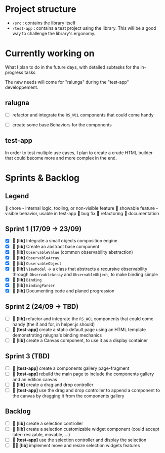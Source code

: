 # Project structure

* `/src` : contains the library itself
* `/test-app` : contains a test project using the library. This will be a good way to challenge the library's ergonomy.

# Currently working on

What I plan to do in the future days, with detailed subtasks for the in-progress tasks.

The new needs will come for "ralunga" during the "test-app" developpement.

## ralugna

- [ ] refactor and integrate the `RS_WCL` components that could come handy
- [ ] create some base Behaviors for the components


## test-app

In order to test multiple use cases, I plan to create a crude HTML builder that could become more and more complex in the end.

# Sprints & Backlog

## Legend

🧲 chore - internal logic, tooling, or non-visible feature
🧩 showable feature - visible behavior, usable in test-app
🐛 bug fix
🔧 refactoring
🧾 documentation

## Sprint 1 (17/09 → 23/09)

- [x] 🧲 **[lib]** Integrate a small objects composition engine
- [x] 🧲 **[lib]** Create an abstract base component
- [x] 🧲 **[lib]** `ObservableValue` (common observability abstraction)
- [x] 🧲 **[lib]** `ObservableArray`
- [x] 🧲 **[lib]** `ObservableObject`
- [x] 🧲 **[lib]** `ViewModel` → a class that abstracts a recursive observability through `ObservableArray` and `ObservableObject`, to make binding simple
- [x] 🧲 **[lib]** `Binding`
- [x] 🧲 **[lib]** `BindingParser`
- [x] 🧾 **[lib]** Documenting code and planed progression

## Sprint 2 (24/09 → TBD)

- [ ] 🧲 **[lib]** refactor and integrate the `RS_WCL` components that could come handy (the if and for, in helper.js should)
- [ ] 🧩 **[test-app]** create a static default page using an HTML template demonstrating ralugna's binding mechanics
- [ ] 🧲 **[lib]** create a Canvas component, to use it as a display container

## Sprint 3 (TBD)

- [ ] 🧩 **[test-app]** create a components gallery page-fragment
- [ ] 🧩 **[test-app]** rebuild the main page to include the components gallery and an edition canvas
- [ ] 🧲 **[lib]** create a drag and drop controller
- [ ] 🧩 **[test-app]** use the drag and drop controller to append a component to the canvas by dragging it from the components gallery

## Backlog

- [ ] 🧲 **[lib]** create a selection controller
- [ ] 🧲 **[lib]** create a selection customizable widget component (could accept later: resizable, movable, ...)
- [ ] 🧩 **[test-app]** use the selection controller and display the selection
- [ ] 🧲🧩 **[lib]** implement move and resize selection widgets features